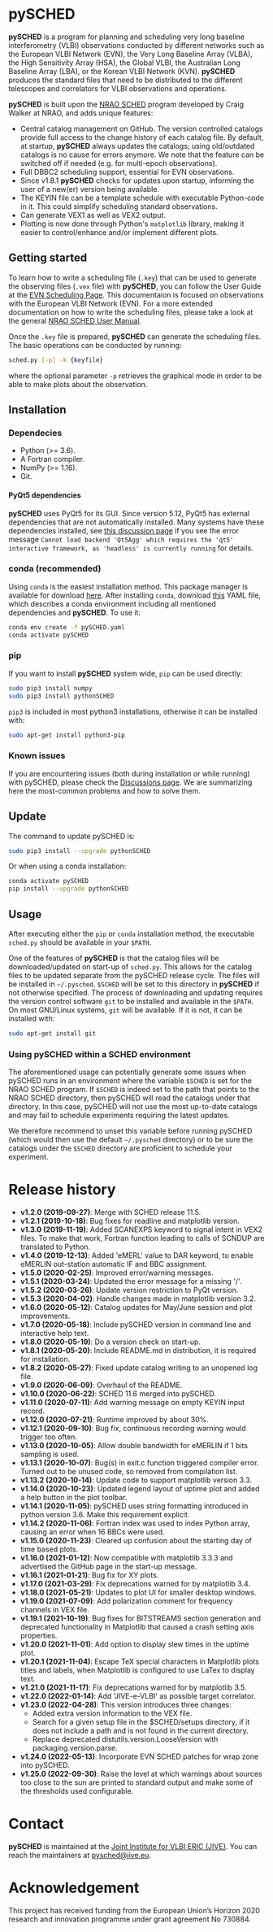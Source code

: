 # pySCHED



**pySCHED** is a program for planning and scheduling very long baseline interferometry (VLBI) observations conducted by different networks such as the European VLBI Network (EVN), the Very Long Baseline Array (VLBA), the High Sensitivity Array (HSA), the Global VLBI, the Australian Long Baseline Array (LBA), or the Korean VLBI Network (KVN). **pySCHED** produces the standard files that need to be distributed to the different telescopes and correlators for VLBI observations and operations.

**pySCHED** is built upon the [NRAO SCHED](http://www.aoc.nrao.edu/~cwalker/sched/) program developed by Craig Walker at NRAO, and adds unique features:

- Central catalog management on GitHub. The version controlled catalogs provide full access to the change history of each catalog file. By default, at startup, **pySCHED** always updates the catalogs; using old/outdated catalogs is no cause for errors anymore. We note that the feature can be switched off if needed (e.g. for multi-epoch observations).
- Full DBBC2 scheduling support, essential for EVN observations.
- Since v1.8.1 **pySCHED** checks for updates upon startup, informing the user of a new(er) version being available.
- The KEYIN file can be a template schedule with executable Python-code in it. This could simplify scheduling standard observations.
- Can generate VEX1 as well as VEX2 output.
- Plotting is now done through Python's `matplotlib` library, making it easier to control/enhance and/or implement different plots.



## Getting started

To learn how to write a scheduling file (`.key`) that can be used to generate the observing files (`.vex` file) with **pySCHED**, you can follow the User Guide at the [EVN Scheduling Page](https://www.evlbi.org/evn-scheduling). This documentaion is focused on observations with the European VLBI Network (EVN). For a more extended documentation on how to write the scheduling files, please take a look at the general [NRAO SCHED User Manual](http://www.aoc.nrao.edu/~cwalker/sched/).

Once the `.key` file is prepared, **pySCHED** can generate the scheduling files. The basic operations can be conducted by running:

```bash
sched.py [-p] -k {keyfile}
```

where the optional parameter `-p`  retrieves the graphical mode in order to be able to make plots about the observation.



## Installation



### Dependecies

- Python (>= 3.6).
- A Fortran compiler.
- NumPy (>= 1.16).
- Git.

#### PyQt5 dependencies

**pySCHED** uses PyQt5 for its GUI. Since version 5.12, PyQt5 has external dependencies that are not automatically installed. Many systems have these dependencies installed, see [this discussion page](https://github.com/jive-vlbi/sched/discussions/16) if you see the error message ```Cannot load backend 'Qt5Agg' which requires the 'qt5' interactive framework, as 'headless' is currently running``` for details.

### conda (recommended)

Using `conda` is the easiest installation method. This package manager is available for download [here](https://www.anaconda.com/products/individual). After installing `conda`, download [this](https://github.com/jive-vlbi/sched/raw/python/pySCHED.yaml) YAML file, which describes a conda environment including all mentioned dependencies and **pySCHED**. To use it:

```bash
conda env create -f pySCHED.yaml
conda activate pySCHED
```

### pip

If you want to install **pySCHED** system wide, `pip` can be used directly:

```bash
sudo pip3 install numpy
sudo pip3 install pythonSCHED
```

`pip3` is included in most python3 installations, otherwise it can be installed with:

```bash
sudo apt-get install python3-pip
```

### Known issues

If you are encountering issues (both during installation or while running) with pySCHED, please check the [Discussions page](https://github.com/jive-vlbi/sched/discussions). We are summarizing here the most-common problems and how to solve them.

## Update

The command to update pySCHED is:

```bash
sudo pip3 install --upgrade pythonSCHED
```

Or when using a conda installation:

```bash
conda activate pySCHED
pip install --upgrade pythonSCHED
```



## Usage

After executing either the `pip` or `conda` installation method, the executable `sched.py` should be available in your `$PATH`.

One of the features of **pySCHED** is that the catalog files will be downloaded/updated on start-up of `sched.py`. This allows for the catalog files to be updated separate from the pySCHED release cycle. The files will be installed in `~/.pysched`. `$SCHED` will be set to this directory in **pySCHED** if not otherwise specified. The process of downloading and updating requires the version control software `git` to be installed and available in the `$PATH`. On most GNU/Linux systems, `git` will be available. If it is not, it can be installed with:

```bash
sudo apt-get install git
```


### Using pySCHED within a SCHED environment

The aforementioned usage can potentially generate some issues when pySCHED runs in an environment where the variable `$SCHED` is set for the NRAO SCHED program. If `$SCHED` is indeed set to the path that points to the NRAO SCHED directory, then pySCHED will read the catalogs under that directory. In this case, pySCHED will not use the most up-to-date catalogs and may fail to schedule experiments requiring the latest updates.

We therefore recommend to unset this variable before running pySCHED (which would then use the default `~/.pysched` directory) or to be sure the catalogs under the `$SCHED` directory are proficient to schedule your experiment.




# Release history

* __v1.2.0 (2019-09-27)__: Merge with SCHED release 11.5.
* __v1.2.1 (2019-10-18)__: Bug fixes for readline and matplotlib version.
* __v1.3.0 (2019-11-19)__: Added SCANEXPS keyword to signal intent in VEX2 files. To make that work, Fortran function leading to calls of SCNDUP are translated to Python.
* __v1.4.0 (2019-12-13)__: Added 'eMERL' value to DAR keyword, to enable eMERLIN out-station automatic IF and BBC assignment.
* __v1.5.0 (2020-02-25)__: Improved error/warning messages.
* __v1.5.1 (2020-03-24)__: Updated the error message for a missing '/'.
* __v1.5.2 (2020-03-26)__: Update version restriction to PyQt version.
* __v1.5.3 (2020-04-02)__: Handle changes made in matplotlib version 3.2.
* __v1.6.0 (2020-05-12)__: Catalog updates for May/June session and plot improvements.
* __v1.7.0 (2020-05-18)__: Include pySCHED version in command line and interactive help text.
* __v1.8.0 (2020-05-19)__: Do a version check on start-up.
* __v1.8.1 (2020-05-20)__: Include README.md in distribution, it is required for installation.
* __v1.8.2 (2020-05-27)__: Fixed update catalog writing to an unopened log file.
* __v1.9.0 (2020-06-09)__: Overhaul of the README.
* __v1.10.0 (2020-06-22)__: SCHED 11.6 merged into pySCHED.
* __v1.11.0 (2020-07-11)__: Add warning message on empty KEYIN input record.
* __v1.12.0 (2020-07-21)__: Runtime improved by about 30%.
* __v1.12.1 (2020-09-10)__: Bug fix, continuous recording warning would trigger too often.
* __v1.13.0 (2020-10-05)__: Allow double bandwidth for eMERLIN if 1 bits sampling is used.
* __v1.13.1 (2020-10-07)__: Bug(s) in exit.c function triggered compiler error. Turned out to be unused code, so removed from compilation list.
* __v1.13.2 (2020-10-14)__: Update code to support matplotlib version 3.3.
* __v1.14.0 (2020-10-23)__: Updated legend layout of uptime plot and added a help button in the plot toolbar.
* __v1.14.1 (2020-11-05)__: pySCHED uses string formatting introduced in python version 3.6. Make this requirement explicit.
* __v1.14.2 (2020-11-06)__: Fortran index was used to index Python array, causing an error when 16 BBCs were used.
* __v1.15.0 (2020-11-23)__: Cleared up confusion about the starting day of time based plots.
* __v1.16.0 (2021-01-12)__: Now compatible with matplotlib 3.3.3 and advertised the GitHub page in the start-up message.
* __v1.16.1 (2021-01-21)__: Bug fix for XY plots.
* __v1.17.0 (2021-03-29)__: Fix deprecations warned for by matplotlib 3.4.
* __v1.18.0 (2021-05-21)__: Updates to plot UI for smaller desktop windows.
* __v1.19.0 (2021-07-09)__: Add polarization comment for frequency channels in VEX file.
* __v1.19.1 (2021-10-19)__: Bug fixes for BITSTREAMS section generation and deprecated functionality in Matplotlib that caused a crash setting axis properties.
* __v1.20.0 (2021-11-01)__: Add option to display slew times in the uptime plot.
* __v1.20.1 (2021-11-04)__: Escape TeX special characters in Matplotlib plots titles and labels, when Matplotlib is configured to use LaTex to display text.
* __v1.21.0 (2021-11-17)__: Fix deprecations warned for by matplotlib 3.5.
* __v1.22.0 (2022-01-14)__: Add 'JIVE-e-VLBI' as possible target correlator.
* __v1.23.0 (2022-04-28)__: This version introduces three changes:
  * Added extra version information to the VEX file.
  * Search for a given setup file in the $SCHED/setups directory, if it does not include a path and is not found in the current directory.
  * Replace deprecated distutils.version.LooseVersion with packaging.version.parse.
* __v1.24.0 (2022-05-13)__: Incorporate EVN SCHED patches for wrap zone into pySCHED.
* __v1.25.0 (2022-09-30)__: Raise the level at which warnings about sources too close to the sun are printed to standard output and make some of the thresholds used configurable.


# Contact


**pySCHED** is maintained at the [Joint Institute for VLBI ERIC (JIVE)](https://www.jive.eu). You can reach the maintainers at [pysched@jive.eu](mailto:pysched@jive.eu).


# Acknowledgement


This project has received funding from the European Union’s Horizon 2020 research and innovation programme under grant agreement No 730884.


